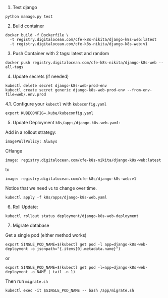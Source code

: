 1. Test django

```
python manage.py test
```

2. Build container

```
docker build -f Dockerfile \
  -t registry.digitalocean.com/cfe-k8s-nikita/django-k8s-web:latest 
  -t registry.digitalocean.com/cfe-k8s-nikita/django-k8s-web:v1 
```

3. Push Container with 2 tags: latest and random

```
docker push registry.digitalocean.com/cfe-k8s-nikita/django-k8s-web --all-tags
```

4. Update secrets (if needed)

```
kubectl delete secret django-k8s-web-prod-env
kubectl create secret generic django-k8s-web-prod-env --from-env-file=web/.env.prod

```
4.1. Configure your `kubectl` with `kubeconfig.yaml`
```
export KUBECONFIG=.kube/kubeconfig.yaml
```


5. Update Deployment `k8s/apps/django-k8s-web.yaml`:

Add in a rollout strategy:


`imagePullPolicy: Always`

CHange 
```
image: registry.digitalocean.com/cfe-k8s-nikita/django-k8s-web:latest
```
to

```
image: registry.digitalocean.com/cfe-k8s/django-k8s-web:v1 
```
Notice that we need `v1` to change over time.


```
kubectl apply -f k8s/apps/django-k8s-web.yaml
```

6. Roll Update:
```
kubectl rollout status deployment/django-k8s-web-deployment
```
7. Migrate database

Get a single pod (either method works)

```
export SINGLE_POD_NAME=$(kubectl get pod -l app=django-k8s-web-deployment -o jsonpath="{.items[0].metadata.name}")
```
or 
```
export SINGLE_POD_NAME=$(kubectl get pod -l=app=django-k8s-web-deployment -o NAME | tail -n 1)
```

Then run `migrate.sh` 

```
kubectl exec -it $SINGLE_POD_NAME -- bash /app/migrate.sh
```